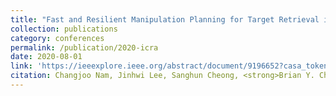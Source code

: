 ```yaml
---
title: "Fast and Resilient Manipulation Planning for Target Retrieval in Clutter"
collection: publications
category: conferences
permalink: /publication/2020-icra
date: 2020-08-01
link: 'https://ieeexplore.ieee.org/abstract/document/9196652?casa_token=cJxbASWqzYoAAAAA:VfGyWeDWyKWiAgGbqdWifYLRU8s6Va4D4RP8PLPIBVYFBiE_Zs47dJ-9TBd-22A3y4BhpFhalA'
citation: Changjoo Nam, Jinhwi Lee, Sanghun Cheong, <strong>Brian Y. Cho</strong>, and Changhwan Kim, &quot;Fast and Resilient Manipulation Planning for Target Retrieval in Clutter</i> (ICRA 2020).
---
```

